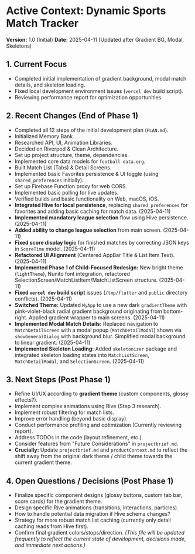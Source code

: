 # Active Context: Dynamic Sports Match Tracker

**Version:** 1.0 (Initial)
**Date:** 2025-04-11 (Updated after Gradient BG, Modal, Skeletons)

## 1. Current Focus
*   Completed initial implementation of gradient background, modal match details, and skeleton loading.
*   Fixed local development environment issues (`vercel dev` build script).
*   Reviewing performance report for optimization opportunities.

## 2. Recent Changes (End of Phase 1)
*   Completed all 12 steps of the initial development plan (`PLAN.md`).
*   Initialized Memory Bank.
*   Researched API, UI, Animation Libraries.
*   Decided on Riverpod & Clean Architecture.
*   Set up project structure, theme, dependencies.
*   Implemented core data models for `football-data.org`.
*   Built Match List (Tabs) & Detail Screens.
*   Implemented basic Favorites persistence & UI toggle (using `shared_preferences` initially).
*   Set up Firebase Function proxy for web CORS.
*   Implemented basic polling for live updates.
*   Verified builds and basic functionality on Web, macOS, iOS.
*   **Integrated Hive for local persistence**, replacing `shared_preferences` for favorites and adding basic caching for match data. (2025-04-11)
*   **Implemented mandatory league selection** flow using Hive persistence. (2025-04-11)
*   **Added ability to change league selection** from main screen. (2025-04-11)
*   **Fixed score display logic** for finished matches by correcting JSON keys in `ScoreTime` model. (2025-04-11)
*   **Refactored UI Alignment** (Centered AppBar Title & List Item Text). (2025-04-11)
*   **Implemented Phase 1 of Child-Focused Redesign:** New bright theme (`lightTheme`), Nunito font integration, refactored SelectionScreen/MatchListItem/MatchListScreen structure. (2025-04-11)
*   **Fixed `vercel dev` build script** issues (`/tmp/flutter` and `public` directory conflicts). (2025-04-11)
*   **Switched Theme:** Updated `MyApp` to use a new dark `gradientTheme` with pink-violet-black radial gradient background originating from bottom-right. Applied gradient wrapper to main screens. (2025-04-11)
*   **Implemented Modal Match Details:** Replaced navigation to `MatchDetailScreen` with a modal popup (`MatchDetailModal`) shown via `showGeneralDialog` with background blur. Simplified modal background to linear gradient. (2025-04-11)
*   **Implemented Skeleton Loading:** Added `skeletonizer` package and integrated skeleton loading states into `MatchListScreen`, `MatchDetailModal`, and `SelectionScreen`. (2025-04-11)

## 3. Next Steps (Post Phase 1)
*   Refine UI/UX according to **gradient theme** (custom components, glossy effects?).
*   Implement complex animations using Rive (Step 3 research).
*   Implement robust filtering for match lists.
*   Improve error handling (beyond basic display).
*   Conduct performance profiling and optimization (Currently reviewing report).
*   Address TODOs in the code (layout refinement, etc.).
*   Consider features from "Future Considerations" in `projectbrief.md`.
*   **Crucially:** Update `projectbrief.md` and `productContext.md` to reflect the shift away from the original dark theme / child theme towards the current gradient theme.

## 4. Open Questions / Decisions (Post Phase 1)
*   Finalize specific component designs (glossy buttons, custom tab bar, score cards) for the gradient theme.
*   Design specific Rive animations (transitions, interactions, particles).
*   How to handle potential data migration if Hive schema changes?
*   Strategy for more robust match list caching (currently only detail caching reads from Hive first).
*   Confirm final gradient colors/stops/direction.
*(This file will be updated frequently to reflect the current state of development, decisions made, and immediate next actions.)*